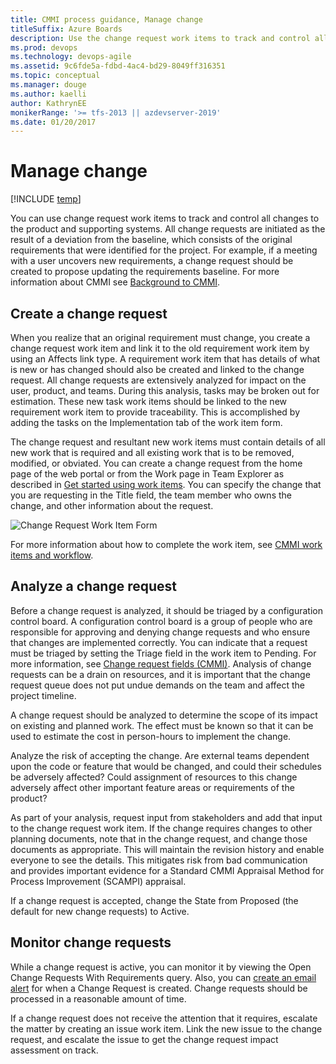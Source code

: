 ```yaml
---
title: CMMI process guidance, Manage change 
titleSuffix: Azure Boards
description: Use the change request work items to track and control all changes to the product and supporting systems - Team Foundation Server  
ms.prod: devops
ms.technology: devops-agile
ms.assetid: 9c6fde5a-fdbd-4ac4-bd29-8049ff316351
ms.topic: conceptual
ms.manager: douge
ms.author: kaelliauthor: KathrynEE
monikerRange: '>= tfs-2013 || azdevserver-2019'
ms.date: 01/20/2017
---
```


# Manage change

[!INCLUDE [temp](../../../_shared/version-vsts-tfs-all-versions.md)]

You can use change request work items to track and control all changes to the product and supporting systems. All change requests are initiated as the result of a deviation from the baseline, which consists of the original requirements that were identified for the project. For example, if a meeting with a user uncovers new requirements, a change request should be created to propose updating the requirements baseline. For more information about CMMI see [Background to CMMI](guidance-background-to-cmmi.md).  
  
##  <a name="Creating"></a> Create a change request  
 When you realize that an original requirement must change, you create a change request work item and link it to the old requirement work item by using an Affects link type. A requirement work item that has details of what is new or has changed should also be created and linked to the change request. All change requests are extensively analyzed for impact on the user, product, and teams. During this analysis, tasks may be broken out for estimation. These new task work items should be linked to the new requirement work item to provide traceability. This is accomplished by adding the tasks on the Implementation tab of the work item form.  
  
 The change request and resultant new work items must contain details of all new work that is required and all existing work that is to be removed, modified, or obviated. You can create a change request from the home page of the web portal or from the Work page in Team Explorer as described in [Get started using work items](../../../work-items/view-add-work-items.md). You can specify the change that you are requesting in the Title field, the team member who owns the change, and other information about the request.  
  
 ![Change Request Work Item Form](_img/procguid_cmmi_form.png "ProcGuid_CMMI_form")  
  
 For more information about how to complete the work item, see [CMMI work items and workflow](../cmmi-process-workflow.md).  
  
##  <a name="Analyzing"></a> Analyze a change request  
 Before a change request is analyzed, it should be triaged by a configuration control board. A configuration control board is a group of people who are responsible for approving and denying change requests and who ensure that changes are implemented correctly. You can indicate that a request must be triaged by setting the Triage field in the work item to Pending. For more information, see [Change request fields (CMMI)](guidance-change-request-field-reference-cmmi.md). Analysis of change requests can be a drain on resources, and it is important that the change request queue does not put undue demands on the team and affect the project timeline.  
  
 A change request should be analyzed to determine the scope of its impact on existing and planned work. The effect must be known so that it can be used to estimate the cost in person-hours to implement the change.  
  
 Analyze the risk of accepting the change. Are external teams dependent upon the code or feature that would be changed, and could their schedules be adversely affected? Could assignment of resources to this change adversely affect other important feature areas or requirements of the product?  
  
 As part of your analysis, request input from stakeholders and add that input to the change request work item. If the change requires changes to other planning documents, note that in the change request, and change those documents as appropriate. This will maintain the revision history and enable everyone to see the details. This mitigates risk from bad communication and provides important evidence for a Standard CMMI Appraisal Method for Process Improvement (SCAMPI) appraisal.  
  
 If a change request is accepted, change the State from Proposed (the default for new change requests) to Active.  
  
##  <a name="Monitoring"></a> Monitor change requests  
 While a change request is active, you can monitor it by viewing the Open Change Requests With Requirements query. Also, you can [create an email alert](../../../queries/alerts-and-notifications.md) for when a Change Request is created. Change requests should be processed in a reasonable amount of time.  
  
 If a change request does not receive the attention that it requires, escalate the matter by creating an issue work item. Link the new issue to the change request, and escalate the issue to get the change request impact assessment on track.